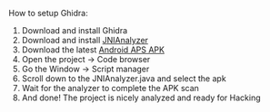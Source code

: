 How to setup Ghidra:

1. Download and install Ghidra
2. Download and install [JNIAnalyzer](https://github.com/Ayrx/JNIAnalyzer)
3. Download the latest [Android APS APK](https://github.com/nightscout/AndroidAPS/releases)
4. Open the project -> Code browser
5. Go the Window -> Script manager
6. Scroll down to the JNIAnalyzer.java and select the apk
7. Wait for the analyzer to complete the APK scan
8. And done! The project is nicely analyzed and ready for Hacking
